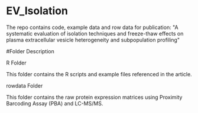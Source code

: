 # EV_Isolation

The repo contains code, example data and row data for publication: "A systematic evaluation of isolation techniques and freeze-thaw effects on plasma extracellular vesicle heterogeneity and subpopulation profiling"

#Folder Description

R Folder

This folder contains the R scripts and example files referenced in the article.

rowdata Folder

This folder contains the raw protein expression matrices using Proximity Barcoding Assay (PBA) and LC-MS/MS.
